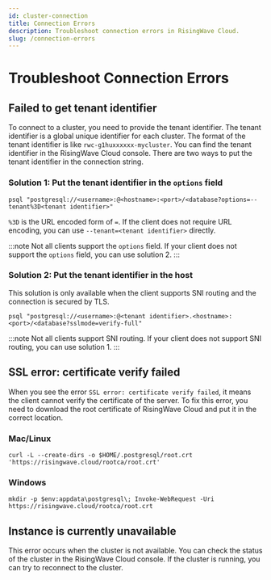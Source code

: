 ```yaml
---
id: cluster-connection
title: Connection Errors
description: Troubleshoot connection errors in RisingWave Cloud.
slug: /connection-errors
---
```


# Troubleshoot Connection Errors

## Failed to get tenant identifier

To connect to a cluster, you need to provide the tenant identifier. 
The tenant identifier is a global unique identifier for each cluster. 
The format of the tenant identifier is like  `rwc-g1huxxxxxx-mycluster`. 
You can find the tenant identifier in the RisingWave Cloud console. 
There are two ways to put the tenant identifier in the connection string. 

### Solution 1: Put the tenant identifier in the `options` field

```shell
psql "postgresql://<username>:@<hostname>:<port>/<database?options=--tenant%3D<tenant identifier>"
```

`%3D` is the URL encoded form of `=`. If the client does not require URL encoding, you can use `--tenant=<tenant identifier>` directly.

:::note
Not all clients support the `options` field. If your client does not support the `options` field, you can use solution 2.
:::

### Solution 2: Put the tenant identifier in the host

This solution is only available when the client supports SNI routing and the connection is secured by TLS. 

```shell
psql "postgresql://<username>:@<tenant identifier>.<hostname>:<port>/<database?sslmode=verify-full"
```

:::note
Not all clients support SNI routing. If your client does not support SNI routing, you can use solution 1.
:::


## SSL error: certificate verify failed

When you see the error `SSL error: certificate verify failed`, it means the client cannot verify the certificate of the server. To fix this error, you need to download the root certificate of RisingWave Cloud and put it in the correct location.

### Mac/Linux

```shell
curl -L --create-dirs -o $HOME/.postgresql/root.crt 'https://risingwave.cloud/rootca/root.crt'
```

### Windows

```shell
mkdir -p $env:appdata\postgresql\; Invoke-WebRequest -Uri https://risingwave.cloud/rootca/root.crt
```


## Instance is currently unavailable

This error occurs when the cluster is not available. You can check the status of the cluster in the RisingWave Cloud console. If the cluster is running, you can try to reconnect to the cluster.
